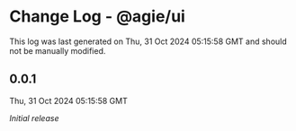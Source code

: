 # Change Log - @agie/ui

This log was last generated on Thu, 31 Oct 2024 05:15:58 GMT and should not be manually modified.

## 0.0.1
Thu, 31 Oct 2024 05:15:58 GMT

_Initial release_

